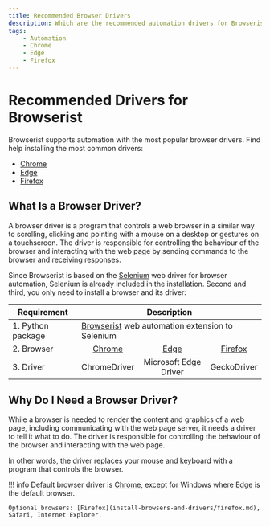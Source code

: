 ```yaml
---
title: Recommended Browser Drivers
description: Which are the recommended automation drivers for Browserist? Learn about Chrome, Edge, Firefox, and how to install them.
tags:
    - Automation
    - Chrome
    - Edge
    - Firefox
---
```


# Recommended Drivers for Browserist
Browserist supports automation with the most popular browser drivers. Find help installing the most common drivers:

* [Chrome](install-browsers-and-drivers/chrome.md)
* [Edge](install-browsers-and-drivers/edge.md)
* [Firefox](install-browsers-and-drivers/firefox.md)

## What Is a Browser Driver?
A browser driver is a program that controls a web browser in a similar way to scrolling, clicking and pointing with a mouse on a desktop or gestures on a touchscreen. The driver is responsible for controlling the behaviour of the browser and interacting with the web page by sending commands to the browser and receiving responses.

Since Browserist is based on the [Selenium](https://www.selenium.dev) web driver for browser automation, Selenium is already included in the installation. Second and third, you only need to install a browser and its driver:

<table>
    <thead>
        <tr>
            <th>Requirement</th>
            <th colspan="3">Description</th>
        </tr>
    </thead>
    <tbody>
        <tr>
            <td>1. Python package</td>
            <td colspan="3"><a href="../installation/">Browserist</a> web automation extension to Selenium</td>
        </tr>
        <tr>
            <td>2. Browser</td>
            <td style="text-align: center;"><a href="../install-browsers-and-drivers/chrome/">Chrome</a></td>
            <td style="text-align: center;"><a href="../install-browsers-and-drivers/edge/">Edge</a></td>
            <td style="text-align: center;"><a href="../install-browsers-and-drivers/firefox/">Firefox</a></td>
        </tr>
        <tr>
            <td>3. Driver</td>
            <td style="text-align: center;">ChromeDriver</td>
            <td style="text-align: center;">Microsoft Edge Driver</td>
            <td style="text-align: center;">GeckoDriver</td>
        </tr>
    </tbody>
</table>

## Why Do I Need a Browser Driver?
While a browser is needed to render the content and graphics of a web page, including communicating with the web page server, it needs a driver to tell it what to do. The driver is responsible for controlling the behaviour of the browser and interacting with the web page.

In other words, the driver replaces your mouse and keyboard with a program that controls the browser.

!!! info
    Default browser driver is [Chrome](install-browsers-and-drivers/chrome.md), except for Windows where [Edge](install-browsers-and-drivers/edge.md) is the default browser.

    Optional browsers: [Firefox](install-browsers-and-drivers/firefox.md), Safari, Internet Explorer.
